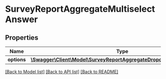 # SurveyReportAggregateMultiselectAnswer

## Properties
Name | Type | Description | Notes
------------ | ------------- | ------------- | -------------
**options** | [**\Swagger\Client\Model\SurveyReportAggregateDropdownAnswerOptions[]**](SurveyReportAggregateDropdownAnswerOptions.md) |  | 

[[Back to Model list]](../README.md#documentation-for-models) [[Back to API list]](../README.md#documentation-for-api-endpoints) [[Back to README]](../README.md)


